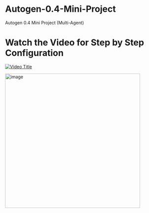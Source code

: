 # Autogen-0.4-Mini-Project
Autogen 0.4 Mini Project (Multi-Agent)

# Watch the Video for Step by Step Configuration

[![Video Title](https://img.youtube.com/vi/V3pYAAWKET0/0.jpg)](https://www.youtube.com/watch?v=V3pYAAWKET0)




<img width="437" alt="image" src="https://github.com/user-attachments/assets/efc6a320-611e-4ccb-bf20-24ae4a5aef68" />

